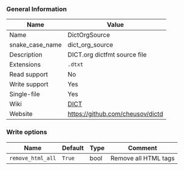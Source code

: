 
### General Information ###
Name | Value
---- | -------
Name | DictOrgSource
snake_case_name | dict_org_source
Description | DICT.org dictfmt source file
Extensions | `.dtxt`
Read support | No
Write support | Yes
Single-file | Yes
Wiki | [DICT](https://en.wikipedia.org/wiki/DICT)
Website | https://github.com/cheusov/dictd



### Write options ###
Name | Default | Type | Comment
---- | ------- | ---- | -------
`remove_html_all` | `True` | bool | Remove all HTML tags
